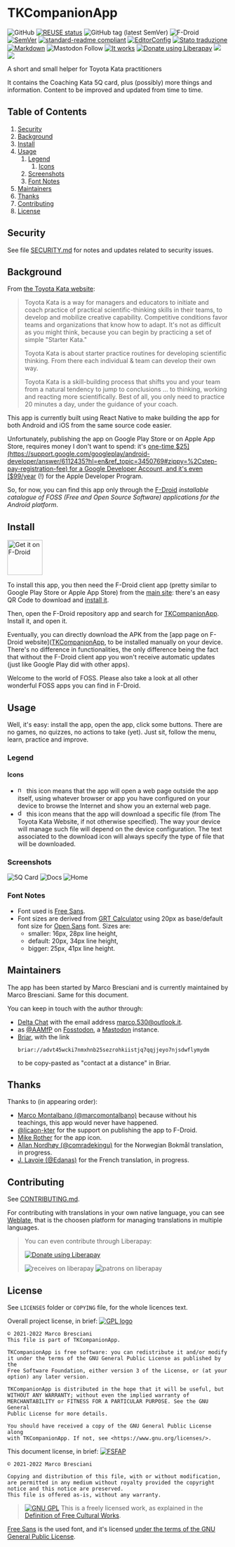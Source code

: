 <!--
© 2021-2022 Marco Bresciani

Copying and distribution of this file, with or without modification,
are permitted in any medium without royalty provided the copyright
notice and this notice are preserved.
This file is offered as-is, without any warranty.

SPDX-FileCopyrightText: 2021-2022 Marco Bresciani

SPDX-License-Identifier: FSFAP
-->
# TKCompanionApp

![GitHub](https://img.shields.io/github/license/marcoxbresciani/tkcompanionapp?logo=gnu&style=plastic)
[![REUSE status](https://api.reuse.software/badge/github.com/marcoXbresciani/TKCompanionApp)](https://api.reuse.software/info/github.com/marcoXbresciani/TKCompanionApp)
![GitHub tag (latest SemVer)](https://img.shields.io/github/v/tag/marcoXbresciani/TKCompanionApp?color=black&logo=github&sort=semver&style=plastic)
![F-Droid](https://img.shields.io/f-droid/v/name.bresciani.marco.tkcompanionapp?logo=fdroid)
[![SemVer](https://img.shields.io/badge/SemVer-2.0.0-informational?logo=semver&style=plastic)](https://semver.org/)
[![standard-readme compliant](https://img.shields.io/badge/readme%20style-standard-brightgreen.svg?style=flat-square)](https://github.com/RichardLitt/standard-readme)
[![EditorConfig](https://img.shields.io/static/v1?label=use&logo=editorconfig&message=EditorConfig&style=plastic)](https://internal.repos.regiongold.com/bitbucket/projects/GDP/repos/customer-sdk/browse/.editorconfig)
[![Stato traduzione](https://hosted.weblate.org/widgets/tkcompanionapp/-/svg-badge.svg)](https://hosted.weblate.org/engage/tkcompanionapp/)
[![Markdown](https://img.shields.io/badge/made%20with-markdown-black?logo=markdown&style=plastic)](https://github.github.com/gfm/)
![Mastodon Follow](https://img.shields.io/mastodon/follow/000091124?domain=https%3A%2F%2Ffosstodon.org&style=social)
[![It works](https://img.shields.io/badge/works%20on-my%20machine-informational?style=plastic)](https://blog.codinghorror.com/the-works-on-my-machine-certification-program/)
<a href="https://liberapay.com/marcoXbresciani/donate"><img alt="Donate using Liberapay" src="https://liberapay.com/assets/widgets/donate.svg"></a>
<img src="https://img.shields.io/liberapay/receives/marcoXbresciani.svg?logo=liberapay">
<img src="https://img.shields.io/liberapay/patrons/marcoXbresciani.svg?logo=liberapay">

A short and small helper for Toyota Kata practitioners

It contains the Coaching Kata 5Q card, plus (possibly) more things
and information.
Content to be improved and updated from time to time.

## Table of Contents
1. [Security](#security)
1. [Background](#background)
1. [Install](#install)
1. [Usage](#usage)
   1. [Legend](#legend)
      1. [Icons](#icons)
   1. [Screenshots](#screenshots)
   1. [Font Notes](#font-notes)
1. [Maintainers](#maintainers)
1. [Thanks](#thanks)
1. [Contributing](#contributing)
1. [License](#license)

## Security
See file [SECURITY.md](/docs/SECURITY.md) for notes and updates related
to security issues.

## Background
From [the Toyota Kata website](http://www-personal.umich.edu/~mrother/Homepage.html):
> Toyota Kata is a way for managers and educators to initiate and coach
> practice of practical scientific-thinking skills in their teams, to
> develop and mobilize creative capability.
> Competitive conditions favor teams and organizations that know how to
> adapt.
> It's not as difficult as you might think, because you can begin by
> practicing a set of simple "Starter Kata."
>
> Toyota Kata is about starter practice routines for developing
> scientific thinking.
> From there each individual & team can develop their own way.
>
> Toyota Kata is a skill-building process that shifts you and your team
> from a natural tendency to jump to conclusions ... to thinking,
> working and reacting more scientifically.
> Best of all, you only need to practice 20 minutes a day, under the
> guidance of your coach.

This app is currently built using React Native to make building the app
for both Android and iOS from the same source code easier.

Unfortunately, publishing the app on Google Play Store or on Apple App
Store, requires money I don't want to spend: it's
[one-time $25](https://support.google.com/googleplay/android-developer/answer/6112435?hl=en&ref_topic=3450769#zippy=%2Cstep-pay-registration-fee)
for a Google Developer Account, and it's even
[$99/year](https://developer.apple.com/support/enrollment/) (!) for the
Apple Developer Program.

So, for now, you can find this app only through the
[F-Droid](https://f-droid.org/) _installable catalogue of FOSS (Free and
Open Source Software) applications for the Android platform_.

## Install
[<img src="https://fdroid.gitlab.io/artwork/badge/get-it-on.png" alt="Get it on F-Droid" height="80">](https://f-droid.org/packages/name.bresciani.marco.tkcompanionapp)

To install this app, you then need the F-Droid client app (pretty
similar to Google Play Store or Apple App Store) from the
[main site](https://www.f-droid.org/): there's an easy QR Code to
download and
[install it](https://en.wikipedia.org/wiki/F-Droid#Client_application).

Then, open the F-Droid repository app and search for
[TKCompanionApp](https://f-droid.org/en/packages/name.bresciani.marco.tkcompanionapp/).
Install it, and open it.

Eventually, you can directly download the APK from the
[app page on F-Droid website]([TKCompanionApp](https://f-droid.org/en/packages/name.bresciani.marco.tkcompanionapp/),
to be installed manually on your device.
There's no difference in functionalities, the only difference being the
fact that without the F-Droid client app you won't receive automatic
updates (just like Google Play did with other apps).

Welcome to the world of FOSS.
Please also take a look at all other wonderful FOSS apps you can find in
F-Droid.

## Usage
Well, it's easy: install the app, open the app, click some buttons.
There are no games, no quizzes, no actions to take (yet).
Just sit, follow the menu, learn, practice and improve.

### Legend

#### Icons
* <img src="docs/svg/navigate-circle-outline.svg" height="16px" alt="navigate-circle-outline"/>
  this icon means that the app will open a web page outside the app
  itself, using whatever browser or app you have configured on your
  device to browse the Internet and show you an external web page.
* <img src="docs/svg/download-outline.svg" height="16px" alt="download-outline"/>
  this icon means that the app will download a specific file (from The
  Toyota Kata Website, if not otherwise specified).
  The way your device will manage such file will depend on the device
  configuration.
  The text associated to the download icon will always specify the type
  of file that will be downloaded.

### Screenshots
![5Q Card](fastlane/metadata/android/en-US/images/phoneScreenshots/5Q.png)
![Docs](fastlane/metadata/android/en-US/images/phoneScreenshots/docs.png)
![Home](fastlane/metadata/android/en-US/images/phoneScreenshots/home.png)

### Font Notes
* Font used is [Free
  Sans](https://www.gnu.org/software/freefont/index.html).
* Font sizes are derived from [GRT
  Calculator](https://grtcalculator.com) using 20px as base/default font
  size for [Open Sans](https://mattesontypographics.com/) font.
  Sizes are:
  * smaller: 16px, 28px line height,
  * default: 20px, 34px line height,
  * bigger: 25px, 41px line height.

## Maintainers
The app has been started by Marco Bresciani and is currently maintained
by Marco Bresciani.
Same for this document.

You can keep in touch with the author through:
* [Delta Chat](https://delta.chat/en/) with the email address
  [marco.530@outlook.it](mailto:marco.530@outlook.it).
* as <a rel="me" href="https://fosstodon.org/@AAMfP">@AAMfP</a> on
  [Fosstodon](https://fosstodon.org), a
  [Mastodon](https://joinmastodon.org/) instance.
* [Briar](https://briarproject.org/), with the link
  ```text
  briar://advt45wcki7nmxhnb25sezrohkiistjq7qqjjeyo7njsdwflymydm
  ```
  to be copy-pasted as "contact at a distance" in Briar.

## Thanks
Thanks to (in appearing order):
* [Marco Montalbano (@marcomontalbano)](https://github.com/marcomontalbano)
  because without his teachings, this app would never have happened.
* [@licaon-kter](https://github.com/licaon-kter) for the support on
  publishing the app to F-Droid.
* [Mike Rother](http://www-personal.umich.edu/~mrother/Homepage.html)
  for the app icon.
* [Allan Nordhøy (@comradekingu)](https://github.com/comradekingu) for
  the Norwegian Bokmål translation, in progress.
* [J. Lavoie (@Edanas)](https://hosted.weblate.org/user/Edanas/) for the
  French translation, in progress.

## Contributing
See [CONTRIBUTING.md](/docs/CONTRIBUTING.md).

For contributing with translations in your own native language, you can
see [Weblate](https://hosted.weblate.org/engage/tkcompanionapp/), that
is the choosen platform for managing translations in multiple languages.

> You can even contribute through Liberapay:
>
> <a href="https://liberapay.com/marcoXbresciani/donate"><img alt="Donate using Liberapay" src="https://liberapay.com/assets/widgets/donate.svg"></a>
>
> <img alt="receives on liberapay" src="https://img.shields.io/liberapay/receives/marcoXbresciani.svg?logo=liberapay">
> <img alt="patrons on liberapay" src="https://img.shields.io/liberapay/patrons/marcoXbresciani.svg?logo=liberapay">

## License
See `LICENSES` folder or `COPYING` file, for the whole licences text.

Overall project license, in brief:
[![GPL logo](https://www.gnu.org/graphics/gplv3-or-later.svg)](https://www.gnu.org/licenses/gpl-3.0.html)
```text
© 2021-2022 Marco Bresciani
This file is part of TKCompanionApp.

TKCompanionApp is free software: you can redistribute it and/or modify
it under the terms of the GNU General Public License as published by the
Free Software Foundation, either version 3 of the License, or (at your
option) any later version.

TKCompanionApp is distributed in the hope that it will be useful, but
WITHOUT ANY WARRANTY; without even the implied warranty of
MERCHANTABILITY or FITNESS FOR A PARTICULAR PURPOSE. See the GNU General
Public License for more details.

You should have received a copy of the GNU General Public License along
with TKCompanionApp. If not, see <https://www.gnu.org/licenses/>.
```

This document license, in brief:
[![FSFAP](https://img.shields.io/badge/license-FSFAP-orange?logo=gnu&style=plastic)](https://www.gnu.org/prep/maintain/html_node/License-Notices-for-Other-Files.html)
```text
© 2021-2022 Marco Bresciani

Copying and distribution of this file, with or without modification,
are permitted in any medium without royalty provided the copyright
notice and this notice are preserved.
This file is offered as-is, without any warranty.
```

> [![GNU GPL](https://freedomdefined.org/upload/9/99/GPL_black.png)]()
This is a freely licensed work, as explained in the [Definition of Free Cultural Works](https://freedomdefined.org/Definition).

[Free Sans](https://www.gnu.org/software/freefont/index.html) is the
used font, and it's licensed [under the terms of the GNU General Public
License](https://www.gnu.org/software/freefont/license.html).
